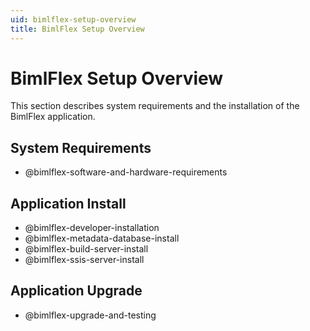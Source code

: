 ```yaml
---
uid: bimlflex-setup-overview
title: BimlFlex Setup Overview
---
```

# BimlFlex Setup Overview

This section describes system requirements and the installation of the BimlFlex application.

## System Requirements
* @bimlflex-software-and-hardware-requirements

## Application Install
* @bimlflex-developer-installation
* @bimlflex-metadata-database-install
* @bimlflex-build-server-install
* @bimlflex-ssis-server-install

## Application Upgrade
* @bimlflex-upgrade-and-testing